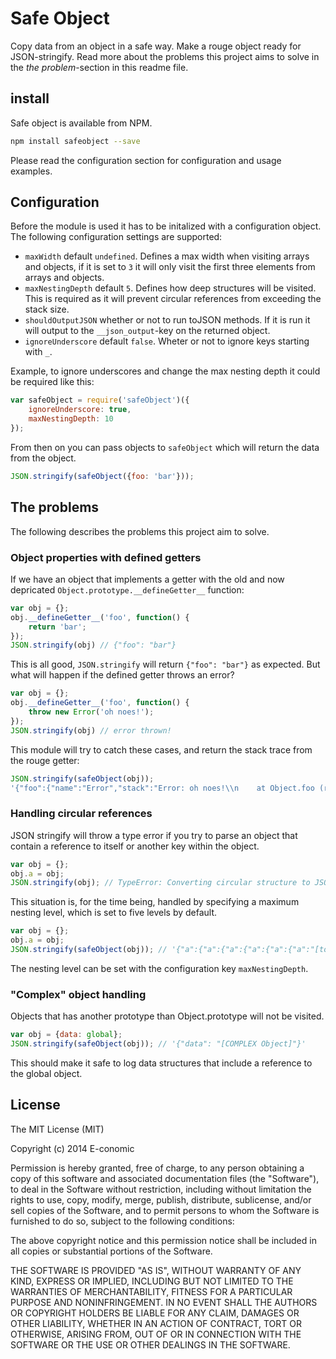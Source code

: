 Safe Object
===========
Copy data from an object in a safe way. Make a rouge object ready for JSON-stringify. Read more about the problems this project aims to solve in the *the problem*-section in this readme file.


## install
Safe object is available from NPM.

```sh
npm install safeobject --save
```

Please read the configuration section for configuration and usage examples.


## Configuration
Before the module is used it has to be initalized with a configuration object. The following configuration settings are supported:

  * `maxWidth` default `undefined`. Defines a max width when visiting arrays and objects, if it is set to `3` it will only visit the first three elements from arrays and objects.
  * `maxNestingDepth` default `5`. Defines how deep structures will be visited. This is required as it will prevent circular references from exceeding the stack size.
  * `shouldOutputJSON` whether or not to run toJSON methods. If it is run it will output to the `__json_output`-key on the returned object.
  * `ignoreUnderscore` default `false`. Wheter or not to ignore keys starting with `_`.

Example, to ignore underscores and change the max nesting depth it could be required like this:

```js
var safeObject = require('safeObject')({
    ignoreUnderscore: true,
	maxNestingDepth: 10
});
```

From then on you can pass objects to `safeObject` which will return the data from the object.

```js
JSON.stringify(safeObject({foo: 'bar'}));
```


## The problems
The following describes the problems this project aim to solve.


### Object properties with defined getters
If we have an object that implements a getter with the old and now depricated `Object.prototype.__defineGetter__` function:

```js
var obj = {};
obj.__defineGetter__('foo', function() {
    return 'bar';
});
JSON.stringify(obj) // {"foo": "bar"}
```

This is all good, `JSON.stringify` will return `{"foo": "bar"}` as expected. But what will happen if the defined getter throws an error?

```js
var obj = {};
obj.__defineGetter__('foo', function() {
    throw new Error('oh noes!');
});
JSON.stringify(obj) // error thrown!
```

This module will try to catch these cases, and return the stack trace from the rouge getter:

```js
JSON.stringify(safeObject(obj));
'{"foo":{"name":"Error","stack":"Error: oh noes!\\n    at Object.foo (repl:2:7)\\n    at safeGuard (/Users/martin/Development/e-conomic/safe-object/index.js:11:16)\\n    at hoistData (/Users/martin/Development/e-conomic/safe-object/index.js:98:13)\\n    at repl:1:16\\n    at REPLServer.self.eval (repl.js:110:21)\\n    at repl.js:249:20\\n    at REPLServer.self.eval (repl.js:122:7)\\n    at Interface.<anonymous> (repl.js:239:12)\\n    at Interface.EventEmitter.emit (events.js:95:17)\\n    at Interface._onLine (readline.js:202:10)","message":"oh noes!"}}'
```

### Handling circular references
JSON stringify will throw a type error if you try to parse an object that contain a reference to itself or another key within the object.

```js
var obj = {};
obj.a = obj;
JSON.stringify(obj); // TypeError: Converting circular structure to JSON
```

This situation is, for the time being, handled by specifying a maximum nesting level, which is set to five levels by default.

```js
var obj = {};
obj.a = obj;
JSON.stringify(safeObject(obj)); // '{"a":{"a":{"a":{"a":{"a":{"a":"[too deeply nested]"}}}}}}'
```

The nesting level can be set with the configuration key `maxNestingDepth`.


### "Complex" object handling
Objects that has another prototype than Object.prototype will not be visited.

```js
var obj = {data: global};
JSON.stringify(safeObject(obj)); // '{"data": "[COMPLEX Object]"}'
```

This should make it safe to log data structures that include a reference to the global object.


## License
The MIT License (MIT)

Copyright (c) 2014 E-conomic

Permission is hereby granted, free of charge, to any person obtaining a copy of this software and associated documentation files (the "Software"), to deal in the Software without restriction, including without limitation the rights to use, copy, modify, merge, publish, distribute, sublicense, and/or sell copies of the Software, and to permit persons to whom the Software is furnished to do so, subject to the following conditions:

The above copyright notice and this permission notice shall be included in all copies or substantial portions of the Software.

THE SOFTWARE IS PROVIDED "AS IS", WITHOUT WARRANTY OF ANY KIND, EXPRESS OR IMPLIED, INCLUDING BUT NOT LIMITED TO THE WARRANTIES OF MERCHANTABILITY, FITNESS FOR A PARTICULAR PURPOSE AND NONINFRINGEMENT. IN NO EVENT SHALL THE AUTHORS OR COPYRIGHT HOLDERS BE LIABLE FOR ANY CLAIM, DAMAGES OR OTHER LIABILITY, WHETHER IN AN ACTION OF CONTRACT, TORT OR OTHERWISE, ARISING FROM, OUT OF OR IN CONNECTION WITH THE SOFTWARE OR THE USE OR OTHER DEALINGS IN THE SOFTWARE.
